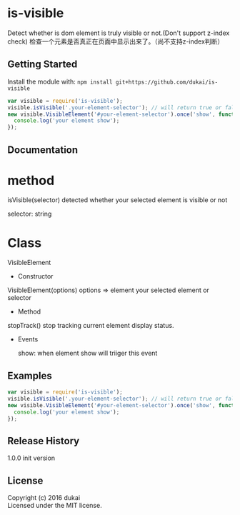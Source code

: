 # is-visible

Detect whether is dom element is truly visible or not.(Don't support z-index check)
检查一个元素是否真正在页面中显示出来了。（尚不支持z-index判断）

## Getting Started
Install the module with: `npm install git+https://github.com/dukai/is-visible`

```javascript
var visible = require('is-visible');
visible.isVisible('.your-element-selector'); // will return true or false by your selected element truly display status
new visible.VisibleElement('#your-element-selector').once('show', function(){
  console.log('your element show');
});
```

## Documentation
# method 
isVisible(selector)
detected whether your selected element is visible or not

selector: string

# Class 
VisibleElement
- Constructor 

VisibleElement(options)
options => 
  element your selected element or selector

- Method 

stopTrack()
stop tracking current element display status.
- Events 

  show: when element show will triiger this event

## Examples

```javascript
var visible = require('is-visible');
visible.isVisible('.your-element-selector'); // will return true or false by your selected element truly display status
new visible.VisibleElement('#your-element-selector').once('show', function(){
  console.log('your element show');
});
```

## Release History
1.0.0 init version

## License
Copyright (c) 2016 dukai  
Licensed under the MIT license.
